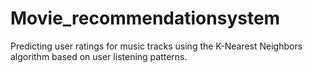# Movie_recommendationsystem
Predicting user ratings for music tracks using the K-Nearest Neighbors algorithm based on user listening patterns.
